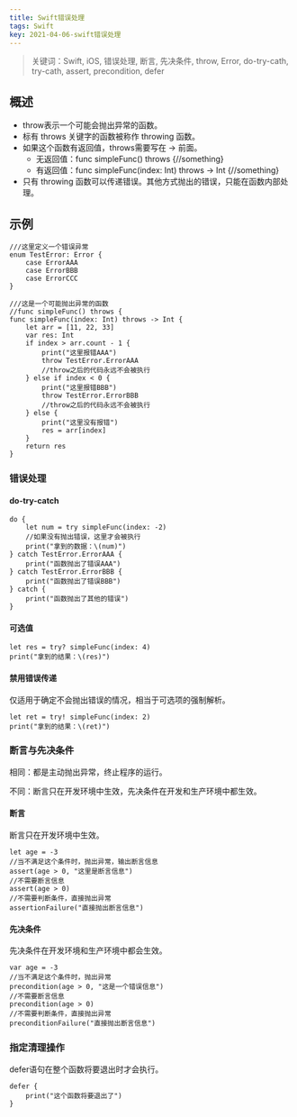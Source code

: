```yaml
---
title: Swift错误处理
tags: Swift
key: 2021-04-06-swift错误处理
---
```

> 关键词：Swift, iOS, 错误处理, 断言, 先决条件, throw, Error, do-try-cath, try-cath, assert, precondition, defer

## 概述

* throw表示一个可能会抛出异常的函数。
* 标有 throws 关键字的函数被称作 throwing 函数。
* 如果这个函数有返回值，throws需要写在 -> 前面。
	* 无返回值：func simpleFunc() throws {//something}
	* 有返回值：func simpleFunc(index: Int) throws -> Int {//something}
* 只有 throwing 函数可以传递错误。其他方式抛出的错误，只能在函数内部处理。

## 示例

```
///这里定义一个错误异常
enum TestError: Error {
    case ErrorAAA
    case ErrorBBB
    case ErrorCCC
}

///这是一个可能抛出异常的函数
//func simpleFunc() throws {
func simpleFunc(index: Int) throws -> Int {
    let arr = [11, 22, 33]
    var res: Int
    if index > arr.count - 1 {
        print("这里报错AAA")
        throw TestError.ErrorAAA
        //throw之后的代码永远不会被执行
    } else if index < 0 {
        print("这里报错BBB")
        throw TestError.ErrorBBB
        //throw之后的代码永远不会被执行
    } else {
        print("这里没有报错")
        res = arr[index]
    }
    return res
}
```

### 错误处理

#### do-try-catch

```
do {
    let num = try simpleFunc(index: -2)
    //如果没有抛出错误，这里才会被执行
    print("拿到的数据：\(num)")
} catch TestError.ErrorAAA {
    print("函数抛出了错误AAA")
} catch TestError.ErrorBBB {
    print("函数抛出了错误BBB")
} catch {
    print("函数抛出了其他的错误")
}
```

#### 可选值

```
let res = try? simpleFunc(index: 4)
print("拿到的结果：\(res)")
```

#### 禁用错误传递

仅适用于确定不会抛出错误的情况，相当于可选项的强制解析。

```
let ret = try! simpleFunc(index: 2)
print("拿到的结果：\(ret)")
```

### 断言与先决条件

相同：都是主动抛出异常，终止程序的运行。

不同：断言只在开发环境中生效，先决条件在开发和生产环境中都生效。

#### 断言

断言只在开发环境中生效。

```
let age = -3
//当不满足这个条件时，抛出异常，输出断言信息
assert(age > 0, "这里是断言信息")
//不需要断言信息
assert(age > 0)
//不需要判断条件，直接抛出异常
assertionFailure("直接抛出断言信息")
```

#### 先决条件

先决条件在开发环境和生产环境中都会生效。

```
var age = -3
//当不满足这个条件时，抛出异常
precondition(age > 0, "这是一个错误信息")
//不需要断言信息
precondition(age > 0)
//不需要判断条件，直接抛出异常
preconditionFailure("直接抛出断言信息")
```

### 指定清理操作

defer语句在整个函数将要退出时才会执行。

```
defer {
    print("这个函数将要退出了")
}
```





